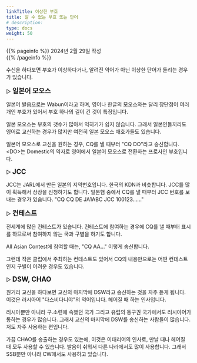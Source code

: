 ```yaml
---
linkTitle: 이상한 부호
title: 알 수 없는 부호 또는 단어
# description: 
type: docs
weight: 50
---
```

{{% pageinfo %}}
2024년 2월 29일 작성<br>
{{% /pageinfo %}}

수신을 하다보면 부호가 이상하다거나, 알려진 약어가 아닌 이상한 단어가 들리는 경우가 있습니다.

▷ <b><span style="font-size:130%">일본어 모오스</span></b>

일본어 발음으로는 Wabun이라고 하며, 영어나 한글의 모오스와는 달리 장단점이 여러개인 부호가 있어서 부호 하나의 길이 긴 것이 특징입니다.

일본 모오스는 부호의 갯수가 많아서 익히기가 쉽지 않습니다. 그래서 일본인들끼리도 영어로 교신하는 경우가 많지만 여전히 일본 모오스 애호가들도 있습니다.<br>

일본어 모오스로 교신을 원하는 경우, CQ를 낼 때부터 "CQ DO"라고 송신합니다. &lt;DO&gt;는 Domestic의 약자로 영어에서 일본어 모오스로 전환하는 프로사인 부호입니다.


▷ <b><span style="font-size:130%">JCC</span></b>

JCC는 JARL에서 만든 일본의 지역번호입니다. 한국의 KDN과 비슷합니다. JCC를 많이 획득해서 상장을 신청하기도 합니다. 일본햄 중에서 CQ를 낼 때부터 JCC 번호를 보내는 경우가 있습니다. "CQ CQ DE JA1ABC JCC 100123......"


▷ <b><span style="font-size:130%">컨테스트</span></b>

전세계에 많은 컨테스트가 있습니다. 컨테스트에 참여하는 경우에 CQ를 낼 때부터 표시를 하므로써 참여하지 않는 국과 구별을 하기도 합니다.

All Asian Contest에 참여할 때는, "CQ AA..." 이렇게 송신합니다.

그런데 작은 클럽에서 주최하는 컨테스트도 있어서 CQ의 내용만으로는 어떤 컨테스트인지 구별이 어려운 경우도 있습니다.


▷ <b><span style="font-size:130%">DSW, CHAO</span></b>

원거리 교신을 하다보면 교신의 마지막에 DSW라고 송신하는 것을 자주 듣게 됩니다. 이것은 러시아어 "다스비다니야"의 약어입니다. 헤어질 때 하는 인사입니다.

러시아뿐만 아니라 구.소련에 속했던 국가 그리고 유럽의 동구권 국가에서도 러시아어가 통하는 경우가 많습니다. 그래서 교신의 마지막에 DSW를 송신하는 사람들이 많습니다. 저도 자주 사용하는 편입니다.

가끔 CHAO를 송출하는 경우도 있는에, 이것은 이태리어의 인사로, 만날 때나 헤어질 때 모두 사용할 수 있습니다. 발음이 쉬워서 다른 나라에서도 많이 사용합니다. 그래서 SSB뿐만 아니라 CW에서도 사용하고 있습니다.




 



